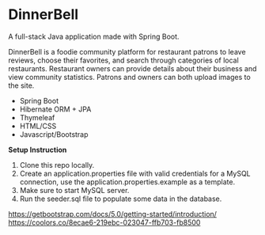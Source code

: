 # DinnerBell

A full-stack Java application made with Spring Boot.

DinnerBell is a foodie community platform for restaurant patrons to leave reviews, choose their favorites, and search through categories of local restaurants. Restaurant owners can provide details about their business and view community statistics. Patrons and owners can both upload images to the site.

<ul>
  <li>Spring Boot</li>
  <li>Hibernate ORM + JPA</li>
  <li>Thymeleaf</li>
  <li>HTML/CSS</li>
  <li>Javascript/Bootstrap</li>
</ul>

<strong>Setup Instruction</strong>
<ol>
  <li>Clone this repo locally.</li>
<li>Create an application.properties file with valid credentials for a MySQL connection, use the application.properties.example as a template.
  </li>
<li>Make sure to start MySQL server.</li>
<li>Run the seeder.sql file to populate some data in the database.</li>
</ol>

https://getbootstrap.com/docs/5.0/getting-started/introduction/
https://coolors.co/8ecae6-219ebc-023047-ffb703-fb8500
